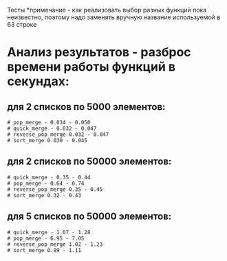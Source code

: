 Тесты
*примечание - как реализовать выбор разных функций пока неизвестно, поэтому надо заменять вручную название используемой в 63 строке

# Анализ результатов - разброс времени работы функций в секундах:

## для 2 списков по 5000 элементов:
    # pop_merge - 0.034 - 0.050
    # quick_merge - 0.032 - 0.047
    # reverse_pop_merge 0.032 - 0.047
    # sort_merge 0.030 - 0.045

## для 2 списков по 50000 элементов:
    # quick_merge - 0.35 - 0.44
    # pop_merge - 0.64 - 0.74
    # reverse_pop_merge 0.35 - 0.45
    # sort_merge 0.32 - 0.43

## для 5 списков по 50000 элементов:
    # quick_merge - 1.07 - 1.28
    # pop_merge - 6.95 - 7.05
    # reverse_pop_merge 1.02 - 1.23
    # sort_merge 0.89 - 1.11
